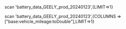 scan 'battery_data_GEELY_prod_20240123',{LIMIT=>1}

scan 'battery_data_GEELY_prod_20240123',{COLUMNS => ["base:vehicle_mileage:toDouble"],LIMIT=>1}